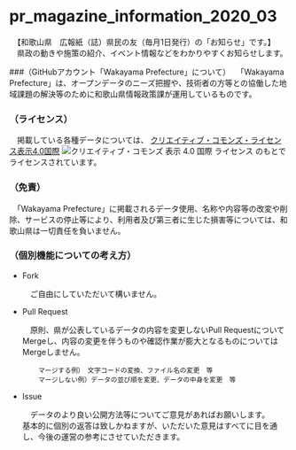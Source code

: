 # pr_magazine_information_2020_03
　【和歌山県　広報紙（誌）県民の友（毎月1日発行）の「お知らせ」です。】
　県政の動きや施策の紹介、イベント情報などをわかりやすくお知らせします。

###（GitHubアカウント「Wakayama Prefecture」について）
　「Wakayama Prefecture」は、オープンデータのニーズ把握や、技術者の方等との協働した地域課題の解決等のために和歌山県情報政策課が運用しているものです。

### （ライセンス）

　掲載している各種データについては、
[クリエイティブ・コモンズ・ライセンス表示4.0国際](https://creativecommons.org/licenses/by/4.0/deed.ja)
![クリエイティブ・コモンズ 表示 4.0 国際 ライセンス](https://licensebuttons.net/l/by/4.0/88x31.png)
のもとでライセンスされています。

### （免責）

　「Wakayama Prefecture」に掲載されるデータ使用、名称や内容等の改変や削除、サービスの停止等により、利用者及び第三者に生じた損害等については、和歌山県は一切責任を負いません。

### （個別機能についての考え方）

- Fork

    　ご自由にしていただいて構いません。

- Pull Request

    　原則、県が公表しているデータの内容を変更しないPull RequestについてMergeし、内容の変更を伴うものや確認作業が膨大となるものについてはMergeしません。

          マージする例）　文字コードの変換、ファイル名の変更　等
          マージしない例）データの並び順を変更、データの中身を変更　等

- Issue

    　データのより良い公開方法等についてご意見があればお願いします。<br />
    基本的に個別の返答は致しかねますが、いただいた意見はすべてに目を通し、今後の運営の参考にさせていただきます。
